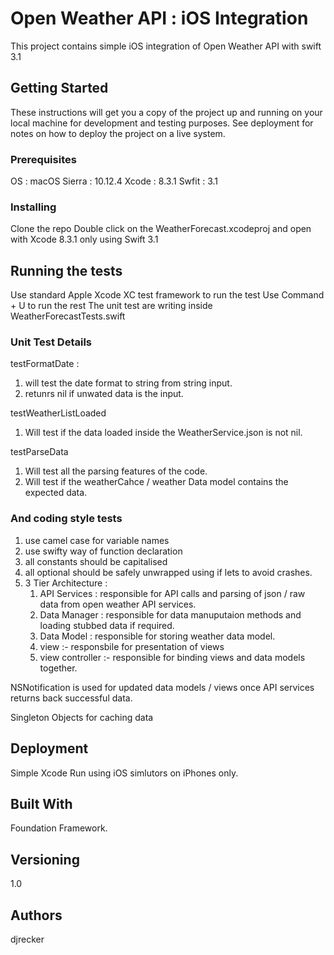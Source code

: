 # Open Weather API : iOS Integration

This project contains simple iOS integration of Open Weather API with swift 3.1

## Getting Started

These instructions will get you a copy of the project up and running on your local machine for development and testing purposes. See deployment for notes on how to deploy the project on a live system.

### Prerequisites

OS : macOS Sierra : 10.12.4 
Xcode : 8.3.1 
Swfit : 3.1 


### Installing

Clone the repo 
Double click on the WeatherForecast.xcodeproj and open with Xcode 8.3.1 only using Swift 3.1 

## Running the tests

Use standard Apple Xcode XC test framework to run the test 
Use Command + U to run the rest 
The unit test are writing inside WeatherForecastTests.swift

### Unit Test Details

testFormatDate : 
1. will test the date format to string from string input.
2. retunrs nil if unwated data is the input. 

testWeatherListLoaded
1. Will test if the data loaded inside the WeatherService.json is not nil. 

testParseData
1. Will test all the parsing features of the code. 
2. Will test if the weatherCahce / weather Data model contains the expected data. 

### And coding style tests

1. use camel case for variable names 
2. use swifty way of function declaration 
3. all constants should be capitalised 
4. all optional should be safely unwrapped using if lets to avoid crashes. 
5. 3 Tier Architecture : 
    1. API Services : responsible for API calls and parsing of json / raw data from open weather API services. 
    2. Data Manager : responsible for data manuputaion methods and loading stubbed data if required. 
    3. Data Model : responsible for storing weather data model. 
    4. view :- responsbile for presentation of views
    5. view controller :- responsible for binding views and data models together.  

NSNotification is used for updated data models / views once API services returns back successful data.  

Singleton Objects for caching data 

## Deployment

Simple Xcode Run using iOS simlutors on iPhones only. 

## Built With
Foundation Framework. 


## Versioning
1.0 

## Authors

djrecker

